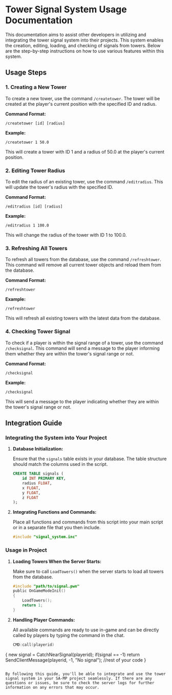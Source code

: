 # Tower Signal System Usage Documentation

This documentation aims to assist other developers in utilizing and integrating the tower signal system into their projects. This system enables the creation, editing, loading, and checking of signals from towers. Below are the step-by-step instructions on how to use various features within this system.

## Usage Steps

### 1. Creating a New Tower

To create a new tower, use the command `/createtower`. The tower will be created at the player's current position with the specified ID and radius.

**Command Format:**

```
/createtower [id] [radius]
```

**Example:**

```
/createtower 1 50.0
```

This will create a tower with ID 1 and a radius of 50.0 at the player's current position.

### 2. Editing Tower Radius

To edit the radius of an existing tower, use the command `/editradius`. This will update the tower's radius with the specified ID.

**Command Format:**

```
/editradius [id] [radius]
```

**Example:**

```
/editradius 1 100.0
```

This will change the radius of the tower with ID 1 to 100.0.

### 3. Refreshing All Towers

To refresh all towers from the database, use the command `/refreshtower`. This command will remove all current tower objects and reload them from the database.

**Command Format:**

```
/refreshtower
```

**Example:**

```
/refreshtower
```

This will refresh all existing towers with the latest data from the database.

### 4. Checking Tower Signal

To check if a player is within the signal range of a tower, use the command `/checksignal`. This command will send a message to the player informing them whether they are within the tower's signal range or not.

**Command Format:**

```
/checksignal
```

**Example:**

```
/checksignal
```

This will send a message to the player indicating whether they are within the tower's signal range or not.

## Integration Guide

### Integrating the System into Your Project

1. **Database Initialization:**

   Ensure that the `signals` table exists in your database. The table structure should match the columns used in the script.

   ```sql
   CREATE TABLE signals (
       id INT PRIMARY KEY,
       radius FLOAT,
       x FLOAT,
       y FLOAT,
       z FLOAT
   );
   ```

4. **Integrating Functions and Commands:**

   Place all functions and commands from this script into your main script or in a separate file that you then include.

   ```c
   #include "signal_system.inc"
   ```

### Usage in Project

1. **Loading Towers When the Server Starts:**

   Make sure to call `LoadTowers()` when the server starts to load all towers from the database.

   ```c
   #include "path/to/signal.pwn"
   public OnGameModeInit()
   {
       LoadTowers();
       return 1;
   }
   ```

2. **Handling Player Commands:**

   All available commands are ready to use in-game and can be directly called by players by typing the command in the chat.

   ```c
   CMD:call(playerid)
  {
    new signal = CatchNearSignal(playerid);
    if(signal == -1)
      return SendClientMessage(playerid,  -1, "No signal");
    //rest of your code
  }
   ```

By following this guide, you'll be able to integrate and use the tower signal system in your SA-MP project seamlessly. If there are any questions or issues, be sure to check the server logs for further information on any errors that may occur.
